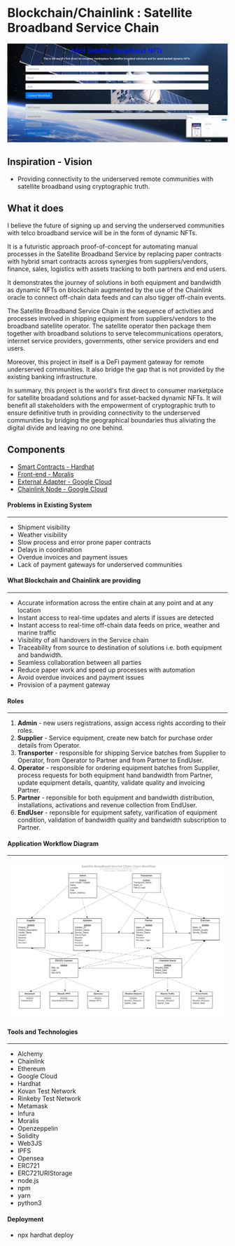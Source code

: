 # Blockchain/Chainlink : Satellite Broadband Service Chain

<p align="center">
 <img width="1000" src="https://github.com/EdwinLiavaa/satellite-broadband-service-chain/blob/main/pic.png">
</p>

## Inspiration - Vision

  * Providing connectivity to the underserved remote communities with satellite broadband using cryptographic truth.

## What it does

I believe the future of signing up and serving the underserved communities with telco broadband service will be in the form of dynamic NFTs.

It is a futuristic approach proof-of-concept for automating manual processes in the Satellite Broadband Service by replacing paper contracts with hybrid smart contracts across synergies from suppliers/vendors, finance, sales, logistics with assets tracking to both partners and end users.

It demonstrates the journey of solutions in both equipment and bandwidth as dynamic NFTs on blockchain augmented by the use of the Chainlink oracle to connect off-chain data feeds and can also tigger off-chain events.

The Satellite Broadband Service Chain is the sequence of activities and processes involved in shipping equipment from suppliers/vendors to the broadband satellite operator. The satellite operator then package them together with broadband solutions to serve telecommunications operators, internet service providers, governments, other service providers and end users.

Moreover, this project in itself is a DeFi payment gateway for remote underserved communities. It also bridge the gap that is not provided by the existing banking infrastructure.

In summary, this project is the world's first direct to consumer marketplace for satellite broadand solutions and for asset-backed dynamic NFTs. It will benefit all stakeholders with the empowerment of cryptographic truth to ensure definitive truth in providing connectivity to the underserved communities by bridging the geographical boundaries thus aliviating the digital divide and leaving no one behind.

## Components
- [Smart Contracts - Hardhat](https://github.com/EdwinLiavaa/satellite-broadband-service-chain)
- [Front-end - Moralis](https://github.com/EdwinLiavaa/satellite-broadband-service-chain-ui)
- [External Adapter - Google Cloud](https://github.com/EdwinLiavaa/marine-traffic-external-adapter)
- [Chainlink Node - Google Cloud](https://github.com/EdwinLiavaa/marine-traffic-chainlink-node)

#### Problems in Existing System
---
- Shipment visibility
- Weather visibility
- Slow process and error prone paper contracts
- Delays in coordination
- Overdue invoices and payment issues
- Lack of payment gateways for underserved communities

#### What Blockchain and Chainlink are providing
---
- Accurate information across the entire chain at any point and at any location
- Instant access to real-time updates and alerts if issues are detected
- Instant access to real-time off-chain data feeds on price, weather and marine traffic
- Visibility of all handovers in the Service chain
- Traceability from source to destination of solutions i.e. both equipment and bandwidth.
- Seamless collaboration between all parties
- Reduce paper work and speed up processes with automation
- Avoid overdue invoices and payment issues
- Provision of a payment gateway

#### Roles
---
1. **Admin** - new users registrations, assign access rights according to their roles.
2. **Supplier** - Service equipment, create new batch for purchase order details from Operator.  
3. **Transporter** - responsible for shipping Service batches from Supplier to Operator, from Operator to Partner and from Partner to EndUser.
4. **Operator** - responsible for ordering equipment batches from Supplier, process requests for both equipment hand bandwidth from Partner, update equipment details, quantity, validate quality and invoicing Partner.
5. **Partner** - reponsible for both equipment and bandwidth distribution, installations, activations and revenue collection from EndUser. 
6. **EndUser** - reponsible for equipment safety, varification of equipment condition, validation of bandwidth quality and bandwidth subscription to Partner. 

#### Application Workflow Diagram
---
![](https://github.com/EdwinLiavaa/satellite-broadband-service-chain/blob/main/workflow/Workflow.png)

#### Tools and Technologies
---
- Alchemy
- Chainlink
- Ethereum
- Google Cloud
- Hardhat
- Kovan Test Network
- Rinkeby Test Network 
- Metamask
- Infura
- Moralis 
- Openzeppelin
- Solidity 
- Web3JS
- IPFS
- Opensea
- ERC721
- ERC721URIStorage
- node.js
- npm
- yarn
- python3

#### Deployment
- npx hardhat deploy
